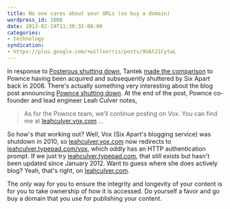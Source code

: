 ```yaml
---
title: No one cares about your URLs (so buy a domain)
wordpress_id: 1008
date: 2013-02-19T11:30:32-08:00
categories:
- technology
syndication:
- https://plus.google.com/+willnorris/posts/9UAt21CytwL
---
```

In response to [Posterous shutting down][], Tantek [made the comparison][tantek-comparison] to Pownce having been
acquired and subsequently shuttered by Six Apart back in 2008.  There's actually something very interesting about the
blog post announcing [Pownce shutting down][].  At the end of the post, Pownce co-founder and lead engineer Leah Culver
notes,

> As for the Pownce team, we’ll continue posting on Vox. You can find me at [leahculver.vox.com][] ...

So how's that working out?  Well, Vox (Six Apart's blogging service) was shutdown in 2010, so [leahculver.vox.com][] now
redirects to [leahculver.typepad.com/vox][], which oddly has an HTTP authentication prompt.  If we just try
[leahculver.typepad.com][], that still exists but hasn't been updated since January 2012.  Want to guess where she does
actively blog?  Yeah, that's right, on [leahculver.com][].

The *only* way for you to ensure the integrity and longevity of your content is for you to take ownership of how it is
accessed.  Do yourself a favor and go buy a domain that you use for publishing your content.

[Posterous shutting down]: http://blog.posterous.com/thanks-from-posterous
[tantek-comparison]: http://tantek.com/2013/046/t1/sixapart-twitter-pownce-posterous-ownyourdata
[Pownce shutting down]: http://blog.pownce.com/2008/12/01/goodbye-pownce-hello-six-apart/
[leahculver.vox.com]: http://leahculver.vox.com/
[leahculver.typepad.com/vox]: http://leahculver.typepad.com/vox
[leahculver.typepad.com]: http://leahculver.typepad.com/
[leahculver.com]: http://leahculver.com/
